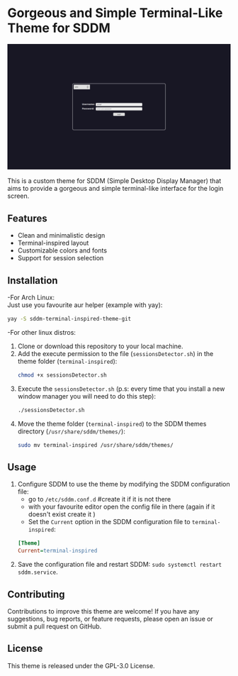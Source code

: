 # Gorgeous and Simple Terminal-Like Theme for SDDM

![Theme Preview](preview.png)

This is a custom theme for SDDM (Simple Desktop Display Manager) that aims to provide a gorgeous and simple terminal-like interface for the login screen.

## Features

- Clean and minimalistic design
- Terminal-inspired layout
- Customizable colors and fonts
- Support for session selection

## Installation

-For Arch Linux:  
Just use you favourite aur helper (example with yay):
```bash
yay -S sddm-terminal-inspired-theme-git 
```

-For other linux distros:
1. Clone or download this repository to your local machine.
2. Add the execute permission to the file (`sessionsDetector.sh`) in the theme folder (`terminal-inspired`):
    ```bash
    chmod +x sessionsDetector.sh
    ```
3. Execute the `sessionsDetector.sh` (p.s: every time that you install a new window manager you will need to do this step): 
    ``` bash
    ./sessionsDetector.sh
    ```
4. Move the theme folder (`terminal-inspired`) to the SDDM themes directory (`/usr/share/sddm/themes/`):
    ```bash
    sudo mv terminal-inspired /usr/share/sddm/themes/
    ```

## Usage

1. Configure SDDM to use the theme by modifying the SDDM configuration file:
   -  go to  `/etc/sddm.conf.d` 
   #create it if it is not there
   - with your favourite editor open the config file in there (again if it doesn't exist create it )
   - Set the `Current` option in the SDDM configuration file to `terminal-inspired`:
   ```ini
   [Theme]
   Current=terminal-inspired
2. Save the configuration file and restart SDDM: `sudo systemctl restart sddm.service`.

## Contributing

Contributions to improve this theme are welcome! If you have any suggestions, bug reports, or feature requests, please open an issue or submit a pull request on GitHub.
## License

This theme is released under the GPL-3.0 License.
